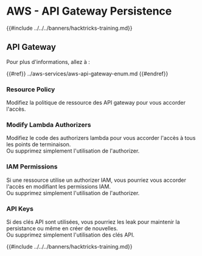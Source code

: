 # AWS - API Gateway Persistence

{{#include ../../../banners/hacktricks-training.md}}

## API Gateway

Pour plus d'informations, allez à :

{{#ref}}
../aws-services/aws-api-gateway-enum.md
{{#endref}}

### Resource Policy

Modifiez la politique de ressource des API gateway pour vous accorder l'accès.

### Modify Lambda Authorizers

Modifiez le code des authorizers lambda pour vous accorder l'accès à tous les points de terminaison.\
Ou supprimez simplement l'utilisation de l'authorizer.

### IAM Permissions

Si une ressource utilise un authorizer IAM, vous pourriez vous accorder l'accès en modifiant les permissions IAM.\
Ou supprimez simplement l'utilisation de l'authorizer.

### API Keys

Si des clés API sont utilisées, vous pourriez les leak pour maintenir la persistance ou même en créer de nouvelles.\
Ou supprimez simplement l'utilisation des clés API.

{{#include ../../../banners/hacktricks-training.md}}
